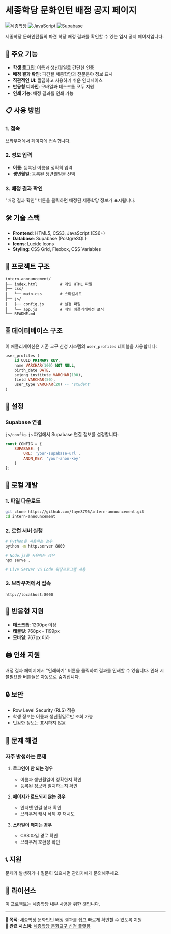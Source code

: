 # 세종학당 문화인턴 배정 공지 페이지

![세종학당](https://img.shields.io/badge/세종학당-문화인턴-blue?style=for-the-badge)
![JavaScript](https://img.shields.io/badge/JavaScript-ES6+-yellow?style=for-the-badge&logo=javascript)
![Supabase](https://img.shields.io/badge/Supabase-Database-green?style=for-the-badge&logo=supabase)

세종학당 문화인턴들의 파견 학당 배정 결과를 확인할 수 있는 임시 공지 페이지입니다.

## 🚀 주요 기능

- **학생 로그인**: 이름과 생년월일로 간단한 인증
- **배정 결과 확인**: 파견될 세종학당과 전문분야 정보 표시
- **직관적인 UI**: 깔끔하고 사용하기 쉬운 인터페이스
- **반응형 디자인**: 모바일과 데스크톱 모두 지원
- **인쇄 기능**: 배정 결과를 인쇄 가능

## 📋 사용 방법

### 1. 접속
브라우저에서 페이지에 접속합니다.

### 2. 정보 입력
- **이름**: 등록된 이름을 정확히 입력
- **생년월일**: 등록된 생년월일을 선택

### 3. 배정 결과 확인
"배정 결과 확인" 버튼을 클릭하면 배정된 세종학당 정보가 표시됩니다.

## 🛠️ 기술 스택

- **Frontend**: HTML5, CSS3, JavaScript (ES6+)
- **Database**: Supabase (PostgreSQL)
- **Icons**: Lucide Icons
- **Styling**: CSS Grid, Flexbox, CSS Variables

## 📁 프로젝트 구조

```
intern-announcement/
├── index.html          # 메인 HTML 파일
├── css/
│   └── main.css        # 스타일시트
├── js/
│   ├── config.js       # 설정 파일
│   └── app.js          # 메인 애플리케이션 로직
└── README.md
```

## 🗄️ 데이터베이스 구조

이 애플리케이션은 기존 교구 신청 시스템의 `user_profiles` 테이블을 사용합니다:

```sql
user_profiles (
    id UUID PRIMARY KEY,
    name VARCHAR(100) NOT NULL,
    birth_date DATE,
    sejong_institute VARCHAR(100),
    field VARCHAR(50),
    user_type VARCHAR(20) -- 'student'
)
```

## 🔧 설정

### Supabase 연결
`js/config.js` 파일에서 Supabase 연결 정보를 설정합니다:

```javascript
const CONFIG = {
    SUPABASE: {
        URL: 'your-supabase-url',
        ANON_KEY: 'your-anon-key'
    }
};
```

## 🚦 로컬 개발

### 1. 파일 다운로드
```bash
git clone https://github.com/faye8796/intern-announcement.git
cd intern-announcement
```

### 2. 로컬 서버 실행
```bash
# Python을 사용하는 경우
python -m http.server 8000

# Node.js를 사용하는 경우
npx serve .

# Live Server VS Code 확장프로그램 사용
```

### 3. 브라우저에서 접속
```
http://localhost:8000
```

## 📱 반응형 지원

- **데스크톱**: 1200px 이상
- **태블릿**: 768px - 1199px
- **모바일**: 767px 이하

## 🖨️ 인쇄 지원

배정 결과 페이지에서 "인쇄하기" 버튼을 클릭하여 결과를 인쇄할 수 있습니다.
인쇄 시 불필요한 버튼들은 자동으로 숨겨집니다.

## 🔒 보안

- Row Level Security (RLS) 적용
- 학생 정보는 이름과 생년월일로만 조회 가능
- 민감한 정보는 표시하지 않음

## 🐛 문제 해결

### 자주 발생하는 문제

1. **로그인이 안 되는 경우**
   - 이름과 생년월일이 정확한지 확인
   - 등록된 정보와 일치하는지 확인

2. **페이지가 로드되지 않는 경우**
   - 인터넷 연결 상태 확인
   - 브라우저 캐시 삭제 후 재시도

3. **스타일이 깨지는 경우**
   - CSS 파일 경로 확인
   - 브라우저 호환성 확인

## 📞 지원

문제가 발생하거나 질문이 있으시면 관리자에게 문의해주세요.

## 📄 라이선스

이 프로젝트는 세종학당 내부 사용을 위한 것입니다.

---

**🎯 목적**: 세종학당 문화인턴 배정 결과를 쉽고 빠르게 확인할 수 있도록 지원  
**🔗 관련 시스템**: [세종학당 문화교구 신청 플랫폼](https://github.com/faye8796/request)